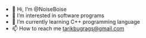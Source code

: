 - 👋 Hi, I’m @NoiseBoise
- 👀 I’m interested in software programs
- 🌱 I’m currently learning C++ programming language
- 📫 How to reach me tarikbugrags@gmail.com

<!---
NoiseBoise/NoiseBoise is a ✨ special ✨ repository because its `README.md` (this file) appears on your GitHub profile.
You can click the Preview link to take a look at your changes.
--->
